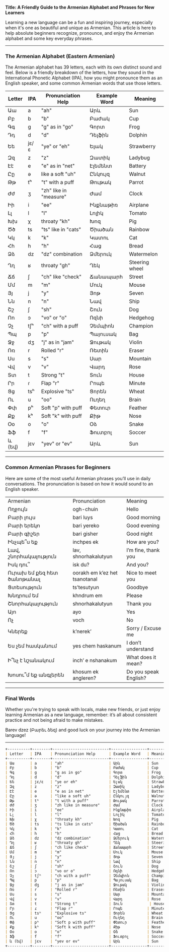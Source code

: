 
**Title: A Friendly Guide to the Armenian Alphabet and Phrases for New Learners**

Learning a new language can be a fun and inspiring journey, especially when it's one as beautiful and unique as Armenian. This article is here to help absolute beginners recognize, pronounce, and enjoy the Armenian alphabet and some key everyday phrases.

---

### The Armenian Alphabet (Eastern Armenian)

The Armenian alphabet has 39 letters, each with its own distinct sound and feel. Below is a friendly breakdown of the letters, how they sound in the International Phonetic Alphabet (IPA), how you might pronounce them as an English speaker, and some common Armenian words that use those letters.

| Letter | IPA  | Pronunciation Help     | Example Word | Meaning        |
| ------ | ---- | ---------------------- | ------------ | -------------- |
| Աա     | a    | "ah"                   | Արև          | Sun            |
| Բբ     | b    | "b"                    | Բաժակ        | Cup            |
| Գգ     | g    | "g" as in "go"         | Գորտ         | Frog           |
| Դդ     | d    | "d"                    | Դելֆին       | Dolphin        |
| Եե     | jɛ/ɛ | "ye" or "eh"           | Ելակ         | Strawberry     |
| Զզ     | z    | "z"                    | Զատիկ        | Ladybug        |
| Էէ     | e    | "e" as in "net"        | Էլեմենտ      | Battery        |
| Ըը     | ə    | like a soft "uh"       | Ընկույզ      | Walnut         |
| Թթ     | tʰ   | "t" with a puff        | Թութակ       | Parrot         |
| Ժժ     | ʒ    | "zh" like in "measure" | Ժամ          | Clock          |
| Իի     | i    | "ee"                   | Ինքնաթիռ     | Airplane       |
| Լլ     | l    | "l"                    | Լոլիկ        | Tomato         |
| Խխ     | χ    | throaty "kh"           | Խոզ          | Pig            |
| Ծծ     | ts   | "ts" like in "cats"    | Ծիածան       | Rainbow        |
| Կկ     | k    | "k"                    | Կատու        | Cat            |
| Հհ     | h    | "h"                    | Հաց          | Bread          |
| Ձձ     | dz   | "dz" combination       | Ձմերուկ      | Watermelon     |
| Ղղ     | ʁ    | throaty "gh"           | Ղեկ          | Steering wheel |
| Ճճ     | ʃ    | "ch" like "check"      | Ճանապարհ     | Street         |
| Մմ     | m    | "m"                    | Մուկ         | Mouse          |
| Յյ     | j    | "y"                    | Յոթ          | Seven          |
| Նն     | n    | "n"                    | Նավ          | Ship           |
| Շշ     | ʃ    | "sh"                   | Շուն         | Dog            |
| Ոո     | ɔ    | "vo" or "o"            | Ոզնի         | Hedgehog       |
| Չչ     | tʃʰ  | "ch" with a puff       | Չեմպիոն      | Champion       |
| Պպ     | p    | "p"                    | Պայուսակ     | Bag            |
| Ջջ     | dʒ   | "j" as in "jam"        | Ջութակ       | Violin         |
| Ռռ     | r    | Rolled "r"             | Ռետին        | Eraser         |
| Սս     | s    | "s"                    | Սար          | Mountain       |
| Վվ     | v    | "v"                    | Վարդ         | Rose           |
| Տտ     | t    | Strong "t"             | Տուն         | House          |
| Րր     | ɾ    | Flap "r"               | Րոպե         | Minute         |
| Ցց     | tsʰ  | Explosive "ts"         | Ցորեն        | Wheat          |
| Ու     | u    | "oo"                   | Ուղեղ        | Brain          |
| Փփ     | pʰ   | Soft "p" with puff     | Փետուր       | Feather        |
| Քք     | kʰ   | Soft "k" with puff     | Քիթ          | Nose           |
| Օօ     | o    | "o"                    | Օձ           | Snake          |
| Ֆֆ     | f    | "f"                    | Ֆուտբոլ      | Soccer         |
| և (եվ) | jɛv  | "yev" or "ev"          | Արև          | Sun            |

---

### Common Armenian Phrases for Beginners

Here are some of the most useful Armenian phrases you’ll use in daily conversations. The pronunciation is based on how it would sound to an English speaker.

|                            |                               |                       |
| -------------------------- | ----------------------------- | --------------------- |
| Armenian                   | Pronunciation                 | Meaning               |
| Ողջույն                    | ogh-chuin                     | Hello                 |
| Բարի լույս                 | bari luys                     | Good morning          |
| Բարի երեկո                 | bari yereko                   | Good evening          |
| Բարի գիշեր                 | bari gisher                   | Good night            |
| Ինչպե՞ս եք                 | inchpes ek                    | How are you?          |
| Լավ, շնորհակալություն      | lav, shnorhakalutyun          | I’m fine, thank you   |
| Իսկ դու՞                   | isk du?                       | And you?              |
| Ուրախ եմ քեզ հետ ծանոթանալ | oorakh em k’ez het tsanotanal | Nice to meet you      |
| Ցտեսություն                | ts’tesutyun                   | Goodbye               |
| Խնդրում եմ                 | khndrum em                    | Please                |
| Շնորհակալություն           | shnorhakalutyun               | Thank you             |
| Այո                        | ayo                           | Yes                   |
| Ոչ                         | voch                          | No                    |
| Կներեք                     | k’nerek’                      | Sorry / Excuse me     |
| Ես չեմ հասկանում           | yes chem haskanum             | I don’t understand    |
| Ի՞նչ է նշանակում           | inch’ e nshanakum             | What does it mean?    |
| Խոսու՞մ եք անգլերեն        | khosum ek angleren?           | Do you speak English? |

---

### Final Words

Whether you're trying to speak with locals, make new friends, or just enjoy learning Armenian as a new language, remember: it’s all about consistent practice and not being afraid to make mistakes.

Barev dzez (Բարեւ ձեզ) and good luck on your journey into the Armenian language!










---

```markdown
+----------+--------+-------------------------+----------------+------------------+
| Letter   | IPA    | Pronunciation Help      | Example Word   | Meaning          |
+----------+--------+-------------------------+----------------+------------------+
| Աա       | a      | "ah"                    | Արև            | Sun              |
| Բբ       | b      | "b"                     | Բաժակ          | Cup              |
| Գգ       | g      | "g as in go"            | Գորտ           | Frog             |
| Դդ       | d      | "d"                     | Դելֆին         | Dolphin          |
| Եե       | jɛ/ɛ   | "ye or eh"              | Ելակ           | Strawberry       |
| Զզ       | z      | "z"                     | Զատիկ          | Ladybug          |
| Էէ       | e      | "e as in net"           | Էլեմենտ        | Battery          |
| Ըը       | ə      | "like a soft uh"        | Ընկույզ        | Walnut           |
| Թթ       | tʰ     | "t with a puff"         | Թութակ         | Parrot           |
| Ժժ       | ʒ      | "zh like in measure"    | Ժամ            | Clock            |
| Իի       | i      | "ee"                    | Ինքնաթիռ       | Airplane         |
| Լլ       | l      | "l"                     | Լոլիկ          | Tomato           |
| Խխ       | χ      | "throaty kh"            | Խոզ            | Pig              |
| Ծծ       | ts     | "ts like in cats"       | Ծիածան         | Rainbow          |
| Կկ       | k      | "k"                     | Կատու          | Cat              |
| Հհ       | h      | "h"                     | Հաց            | Bread            |
| Ձձ       | dz     | "dz combination"        | Ձմերուկ        | Watermelon       |
| Ղղ       | ʁ      | "throaty gh"            | Ղեկ            | Steering wheel   |
| Ճճ       | ʃ      | "ch like check"         | Ճանապարհ       | Street           |
| Մմ       | m      | "m"                     | Մուկ           | Mouse            |
| Յյ       | j      | "y"                     | Յոթ            | Seven            |
| Նն       | n      | "n"                     | Նավ            | Ship             |
| Շշ       | ʃ      | "sh"                    | Շուն           | Dog              |
| Ոո       | ɔ      | "vo or o"               | Ոզնի           | Hedgehog         |
| Չչ       | tʃʰ    | "ch with a puff"        | Չեմպիոն        | Champion         |
| Պպ       | p      | "p"                     | Պայուսակ       | Bag              |
| Ջջ       | dʒ     | "j as in jam"           | Ջութակ         | Violin           |
| Ռռ       | r      | "Rolled r"              | Ռետին          | Eraser           |
| Սս       | s      | "s"                     | Սար            | Mountain         |
| Վվ       | v      | "v"                     | Վարդ           | Rose             |
| Տտ       | t      | "Strong t"              | Տուն            | House            |
| Րր       | ɾ      | "Flap r"                | Րոպե           | Minute           |
| Ցց       | tsʰ    | "Explosive ts"          | Ցորեն          | Wheat            |
| Ու       | u      | "oo"                    | Ուղեղ          | Brain            |
| Փփ       | pʰ     | "Soft p with puff"      | Փետուր         | Feather          |
| Քք       | kʰ     | "Soft k with puff"      | Քիթ            | Nose             |
| Օօ       | o      | "o"                     | Օձ             | Snake            |
| Ֆֆ       | f      | "f"                     | Ֆուտբոլ        | Soccer           |
| և (եվ)   | jɛv    | "yev or ev"             | Արև            | Sun              |
+----------+--------+-------------------------+----------------+------------------+
```

